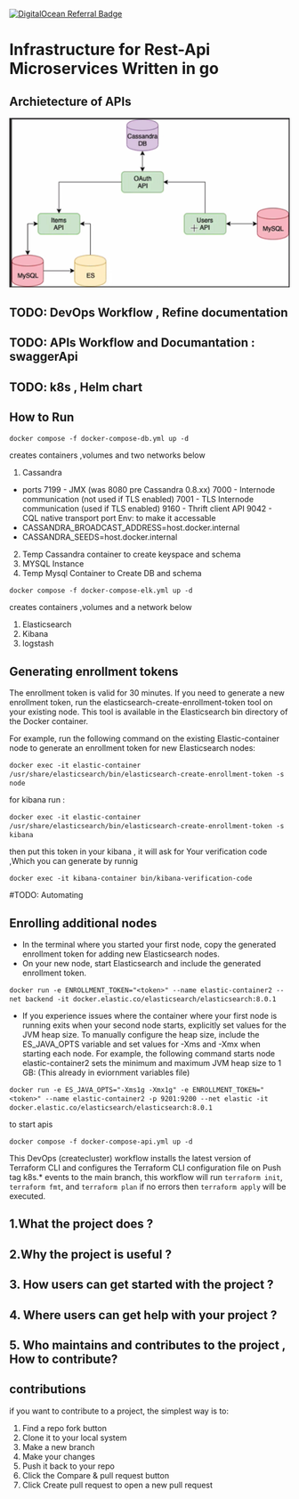 [![DigitalOcean Referral Badge](https://web-platforms.sfo2.cdn.digitaloceanspaces.com/WWW/Badge%201.svg)](https://www.digitalocean.com/?refcode=d166e9ee2b50&utm_campaign=Referral_Invite&utm_medium=Referral_Program&utm_source=badge)
# Infrastructure for Rest-Api Microservices Written in go 

## Archietecture of APIs
![alt text](https://github.com/laithrafid/infra-api/blob/main/Images/infra-api-architecture.png?raw=true)

## TODO: DevOps Workflow , Refine documentation

## TODO: APIs Workflow and Documantation : swaggerApi

## TODO: k8s , Helm chart 

## How to Run

```
docker compose -f docker-compose-db.yml up -d 
```
creates containers ,volumes and two networks below

1. Cassandra 
- ports 
7199 - JMX (was 8080 pre Cassandra 0.8.xx)
7000 - Internode communication (not used if TLS enabled)
7001 - TLS Internode communication (used if TLS enabled)
9160 - Thrift client API
9042 - CQL native transport port
Env: to make it accessable 
- CASSANDRA_BROADCAST_ADDRESS=host.docker.internal
- CASSANDRA_SEEDS=host.docker.internal 
2. Temp Cassandra container to create keyspace and schema
3. MYSQL Instance
4. Temp Mysql Container to Create DB and schema

```
docker compose -f docker-compose-elk.yml up -d 
```
creates containers ,volumes and a network below
1. Elasticsearch
2. Kibana
3. logstash 






## Generating enrollment tokens

The enrollment token is valid for 30 minutes. If you need to generate a new enrollment token, run the elasticsearch-create-enrollment-token tool on your existing node. This tool is available in the Elasticsearch bin directory of the Docker container.

For example, run the following command on the existing Elastic-container node to generate an enrollment token for new Elasticsearch nodes:
```
docker exec -it elastic-container /usr/share/elasticsearch/bin/elasticsearch-create-enrollment-token -s node
```


for kibana run :
```
docker exec -it elastic-container /usr/share/elasticsearch/bin/elasticsearch-create-enrollment-token -s kibana
```


then put this token in your kibana , it will ask for Your verification code ,Which you can generate by runnig 
```
docker exec -it kibana-container bin/kibana-verification-code
```
#TODO: Automating

## Enrolling additional nodes

- In the terminal where you started your first node, copy the generated enrollment token for adding new Elasticsearch nodes.
- On your new node, start Elasticsearch and include the generated enrollment token.

```
docker run -e ENROLLMENT_TOKEN="<token>" --name elastic-container2 --net backend -it docker.elastic.co/elasticsearch/elasticsearch:8.0.1
```
- If you experience issues where the container where your first node is running exits when your second node starts, explicitly set values for the JVM heap size. To manually configure the heap size, include the ES_JAVA_OPTS variable and set values for -Xms and -Xmx when starting each node. For example, the following command starts node elastic-container2  sets the minimum and maximum JVM heap size to 1 GB:
(This already in eviornment variables file)

```
docker run -e ES_JAVA_OPTS="-Xms1g -Xmx1g" -e ENROLLMENT_TOKEN="<token>" --name elastic-container2 -p 9201:9200 --net elastic -it docker.elastic.co/elasticsearch/elasticsearch:8.0.1
```


to start apis 

```
docker compose -f docker-compose-api.yml up -d 
```



 This DevOps (createcluster) workflow installs the latest version of Terraform CLI and configures the Terraform CLI configuration file
on Push tag k8s.* events to the main branch, this workflow will run
 `terraform init`, `terraform fmt`, and `terraform plan` if no errors then `terraform apply` will be executed.

## 1.What the project does ?
## 2.Why the project is useful ?
## 3. How users can get started with the project ?
## 4. Where users can get help with your project ?
## 5. Who maintains and contributes to the project , How to contribute?
## contributions 
if you want to contribute to a project, the simplest way is to:
1. Find a repo fork button
3. Clone it to your local system
4. Make a new branch
5. Make your changes
6. Push it back to your repo
7. Click the Compare & pull request button
8. Click Create pull request to open a new pull request